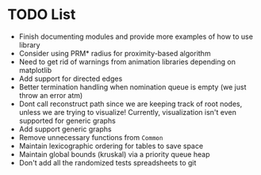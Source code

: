 # TODO List
- Finish documenting modules and provide more examples of how to use library
- Consider using PRM* radius for proximity-based algorithm
- Need to get rid of warnings from animation libraries depending on matplotlib
- Add support for directed edges
- Better termination handling when nomination queue is empty (we just throw an error atm)
- Dont call reconstruct path since we are keeping track of root nodes, unless we are trying to visualize! Currently, visualization isn't even supported for generic graphs
- Add support generic graphs
- Remove unnecessary functions from `Common`
- Maintain lexicographic ordering for tables to save space
- Maintain global bounds (kruskal) via a priority queue heap
- Don't add all the randomized tests spreadsheets to git


